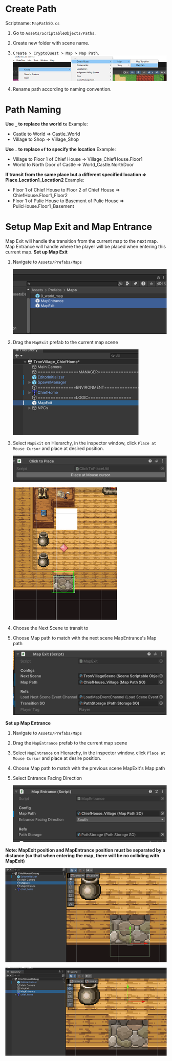 # Create Path

Scriptname: `MapPathSO.cs`

1. Go to `Assets/ScriptableObjects/Paths`.
2. Create new folder with scene name.
3. `Create > CryptoQuest > Map > Map Path`.
     ![image](./img/create-path-object.png)

4. Rename path according to naming convention.

# Path Naming

**Use `_` to replace the world `to`**
Example:

- Castle to World => Castle_World
- Village to Shop => Village_Shop

**Use `.` to replace `of` to specify the location**
Example:

- Village to Floor 1 of Chief House => Village_ChiefHouse.Floor1
- World to North Door of Castle => World_Castle.NorthDoor

**If transit from the same place but a different specified location => Place.Location1_Location2**
Example:

- Floor 1 of Chief House to Floor 2 of Chief House => ChiefHouse.Floor1_Floor2
- Floor 1 of Pulic House to Basement of Pulic House => PulicHouse.Floor1_Basement

# Setup Map Exit and Map Entrance

Map Exit will handle the transition from the current map to the next map.
Map Entrance will handle where the player will be placed when entering this current map.
**Set up Map Exit**

1. Navigate to `Assets/Prefabs/Maps`
   
   ![image](./img/assets-folder.png)

2. Drag the `MapExit` prefab to the current map scene

   ![image](./img/drag-prefab-to-hierarchy.png)


3. Select `MapExit` on Hierarchy, in the inspector window, click `Place at Mouse Cursor` and place at desired position.

   ![image](./img/place-at-mouse-cursor-btb.png)


   ![image](./img/place-on-scene.png)

4. Choose the Next Scene to transit to
5. Choose Map path to match with the next scene MapEntrance's Map path

   ![image](./img/map-exit-path-setup.png)


**Set up Map Entrance**

1. Navigate to `Assets/Prefabs/Maps`
2. Drag the `MapEntrance` prefab to the current map scene
3. Select `MapEntrance` on Hierarchy, in the inspector window, click `Place at Mouse Cursor` and place at desire position.
4. Choose Map path to match with the previous scene MapExit's Map path
5. Select Entrance Facing Direction

   ![image](./img/map-entrance-path-setup.png)



**Note:
MapExit position and MapEntrance position must be separated by a distance (so that when entering the map, there will be no colliding with MapExit)**

   ![image](./img/map-exit-example.png)

   ![image](./img/map-entrance-example.png)



